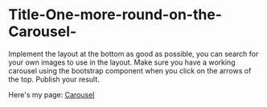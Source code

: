 # Title-One-more-round-on-the-Carousel-


Implement the layout at the bottom as good as possible, you can search for your own images to use in the layout. Make sure you have a working carousel using the bootstrap component when you click on the arrows of the top. Publish your result.


Here's my page: [Carousel](https://stefan-nilsson.github.io/Title-One-more-round-on-the-Carousel-/) <br>
